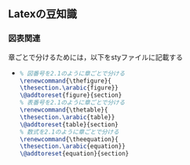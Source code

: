 ## Latexの豆知識
### 図表関連
章ごとで分けるためには，以下をstyファイルに記載する
- ```tex
  % 図番号を2.1のように章ごとで分ける
  \renewcommand{\thefigure}{
  \thesection.\arabic{figure}}
  \@addtoreset{figure}{section}
  % 表番号を2.1のように章ごとで分ける
  \renewcommand{\thetable}{
  \thesection.\arabic{table}}
  \@addtoreset{table}{section}
  % 数式を2.1のように章ごとで分ける
  \renewcommand{\theequation}{
  \thesection.\arabic{equation}}
  \@addtoreset{equation}{section}
  ```
